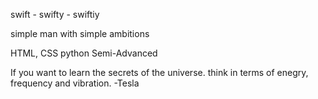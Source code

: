 swift - swifty - swiftiy

simple man with simple ambitions

HTML, CSS
python Semi-Advanced

If you want to learn the secrets of the universe. think in terms of enegry, frequency and vibration. 
-Tesla
